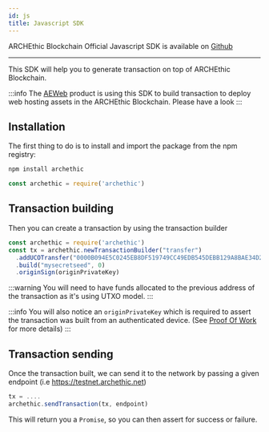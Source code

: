```yaml
---
id: js
title: Javascript SDK
---
```


ARCHEthic Blockchain Official Javascript SDK is available on [Github](https://github.com/archethic-foundation/libjs)

---

This SDK will help you to generate transaction on top of ARCHEthic Blockchain.

:::info
The [AEWeb](https://github.com/archethic-foundation/aeweb-cli) product is using this SDK to build transaction to deploy web hosting assets in the ARCHEthic Blockchain. Please have a look
:::

## Installation

The first thing to do is to install and import the package from the npm registry:
```bash
npm install archethic
````

```js
const archethic = require('archethic')
```

## Transaction building

Then you can create a transaction by using the transaction builder

```js
const archethic = require('archethic')
const tx = archethic.newTransactionBuilder("transfer")
  .addUCOTransfer("0000B094E5C0245EB8DF519749CC49EDB545DEBB129A8BAE34D20D3E6118F64880CB", 10000)
  .build("mysecretseed", 0)
  .originSign(originPrivateKey)
```

:::warning
You will need to have funds allocated to the previous address of the transaction as it's using UTXO model.
:::

:::info
You will also notice an `originPrivateKey` which is required to assert the transaction was built from an authenticated device. (See [Proof Of Work](/learn/arch-consensus/proof-of-work) for more details)
:::

## Transaction sending

Once the transaction built, we can send it to the network by passing a given endpoint (i.e https://testnet.archethic.net)

```js
tx = ....
archethic.sendTransaction(tx, endpoint)
```

This will return you a `Promise`, so you can then assert for success or failure.
